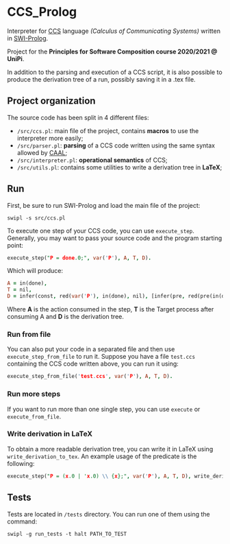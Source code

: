 # CCS_Prolog
Interpreter for [CCS](https://en.wikipedia.org/wiki/Calculus_of_communicating_systems) language *(Calculus of Communicating Systems)* written in [SWI-Prolog](https://www.swi-prolog.org/).

Project for the **Principles for Software Composition course 2020/2021 @ UniPi**.

In addition to the parsing and execution of a CCS script, it is also possible to produce the derivation tree of a run, possibly saving it in a .tex file.

## Project organization
The source code has been split in 4 different files:
- `/src/ccs.pl`: main file of the project, contains **macros** to use the interpreter more easily;
- `/src/parser.pl`: **parsing** of a CCS code written using the same syntax allowed by [CAAL](http://caal.cs.aau.dk/);
- `/src/interpreter.pl`: **operational semantics** of CCS;
- `/src/utils.pl`: contains some utilities to write a derivation tree in **LaTeX**;

## Run
First, be sure to run SWI-Prolog and load the main file of the project:
```console
swipl -s src/ccs.pl
```

To execute one step of your CCS code, you can use `execute_step`. Generally, you may want to pass your source code and the program starting point:
```prolog
execute_step("P = done.0;", var('P'), A, T, D).
```

Which will produce:
```prolog
A = in(done),
T = nil,
D = infer(const, red(var('P'), in(done), nil), [infer(pre, red(pre(in(done), nil), in(done), nil), []), infer('', in('P', pre(in(done), nil)), [])]) .
```

Where **A** is the action consumed in the step, **T** is the Target process after consuming A and **D** is the derivation tree.

### Run from file
You can also put your code in a separated file and then use `execute_step_from_file` to run it. Suppose you have a file `test.ccs` containing the CCS code written above, you can run it using:
```prolog
execute_step_from_file('test.ccs', var('P'), A, T, D).
```

### Run more steps
If you want to run more than one single step, you can use `execute` or `execute_from_file`.

### Write derivation in LaTeX
To obtain a more readable derivation tree, you can write it in LaTeX using `write_derivation_to_tex`. An example usage of the predicate is the following:
```prolog
execute_step("P = (x.0 | 'x.0) \\ {x};", var('P'), A, T, D), write_derivation_to_tex(D, 'out.tex').
```

## Tests
Tests are located in `/tests` directory. You can run one of them using the command:
```console
swipl -g run_tests -t halt PATH_TO_TEST
```